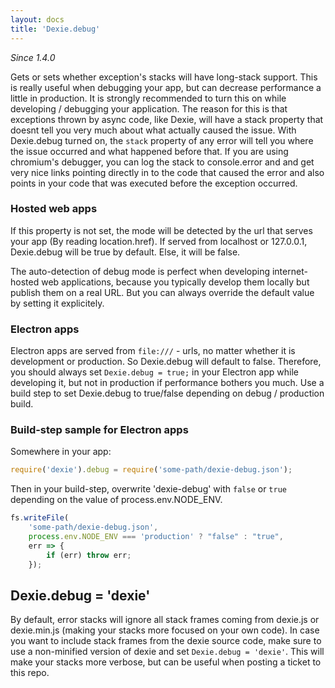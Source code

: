 ```yaml
---
layout: docs
title: 'Dexie.debug'
---
```


*Since 1.4.0*

Gets or sets whether exception's stacks will have long-stack support. This is really useful when debugging your app, but can decrease performance a little in production. It is strongly recommended to turn this on while developing / debugging your application. The reason for this is that exceptions thrown by async code, like Dexie, will have a stack property that doesnt tell you very much about what actually caused the issue. With Dexie.debug turned on, the `stack` property of any error will tell you where the issue occurred and what happened before that. If you are using chromium's debugger, you can log the stack to console.error and and get very nice links pointing directly in to the code that caused the error and also points in your code that was executed before the exception occurred.

### Hosted web apps

If this property is not set, the mode will be detected by the url that serves your app (By reading location.href). If served from localhost or 127.0.0.1, Dexie.debug will be true by default. Else, it will be false.

The auto-detection of debug mode is perfect when developing internet-hosted web applications, because you typically develop them locally but publish them on a real URL. But you can always override the default value by setting it explicitely.

### Electron apps

Electron apps are served from `file:///` - urls, no matter whether it is development or production. So Dexie.debug will default to false. Therefore, you should always set `Dexie.debug = true;` in your Electron app while developing it, but not in production if performance bothers you much. Use a build step to set Dexie.debug to true/false depending on debug / production build.

### Build-step sample for Electron apps

Somewhere in your app:
```javascript
require('dexie').debug = require('some-path/dexie-debug.json');
```

Then in your build-step, overwrite 'dexie-debug' with `false` or `true` depending on the value of process.env.NODE_ENV.

```javascript
fs.writeFile(
    'some-path/dexie-debug.json',
    process.env.NODE_ENV === 'production' ? "false" : "true",
    err => {
        if (err) throw err;
    });
```

## Dexie.debug = 'dexie'
By default, error stacks will ignore all stack frames coming from dexie.js or dexie.min.js (making your stacks more focused on your own code). In case you want to include stack frames from the dexie source code, make sure to use a non-minified version of dexie and set `Dexie.debug = 'dexie'`. This will make your stacks more verbose, but can be useful when posting a ticket to this repo.
